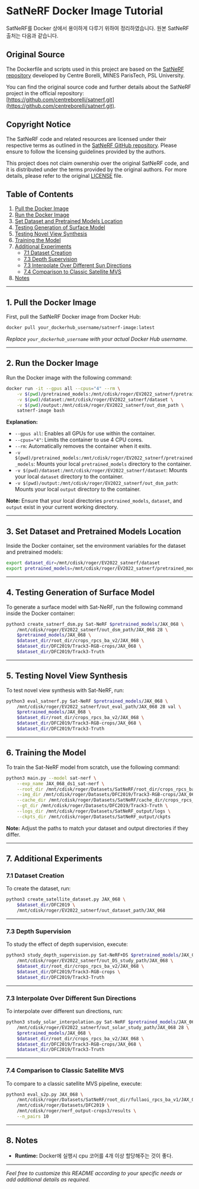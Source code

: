 # SatNeRF Docker Image Tutorial

SatNeRF를 Docker 상에서 용이하게 다루기 위하여 정리하였습니다. 원본 SatNeRF 출처는 다음과 같습니다.

## Original Source

The Dockerfile and scripts used in this project are based on the [SatNeRF repository](https://github.com/centreborelli/satnerf.git) developed by Centre Borelli, MINES ParisTech, PSL University.

You can find the original source code and further details about the SatNeRF project in the official repository: [https://github.com/centreborelli/satnerf.git](https://github.com/centreborelli/satnerf.git).

## Copyright Notice

The SatNeRF code and related resources are licensed under their respective terms as outlined in the [SatNeRF GitHub repository](https://github.com/centreborelli/satnerf.git). Please ensure to follow the licensing guidelines provided by the authors.

This project does not claim ownership over the original SatNeRF code, and it is distributed under the terms provided by the original authors. For more details, please refer to the original [LICENSE](https://github.com/centreborelli/satnerf/blob/main/LICENSE) file.

## Table of Contents

1. [Pull the Docker Image](#1-pull-the-docker-image)
2. [Run the Docker Image](#2-run-the-docker-image)
3. [Set Dataset and Pretrained Models Location](#3-set-dataset-and-pretrained-models-location)
4. [Testing Generation of Surface Model](#4-testing-generation-of-surface-model)
5. [Testing Novel View Synthesis](#5-testing-novel-view-synthesis)
6. [Training the Model](#6-training-the-model)
7. [Additional Experiments](#7-additional-experiments)
   - [7.1 Dataset Creation](#71-dataset-creation)
   - [7.3 Depth Supervision](#73-depth-supervision)
   - [7.3 Interpolate Over Different Sun Directions](#73-interpolate-over-different-sun-directions)
   - [7.4 Comparison to Classic Satellite MVS](#74-comparison-to-classic-satellite-mvs)
8. [Notes](#8-notes)
   
---

## 1. Pull the Docker Image

First, pull the SatNeRF Docker image from Docker Hub:

```bash
docker pull your_dockerhub_username/satnerf-image:latest
```

*Replace `your_dockerhub_username` with your actual Docker Hub username.*

---

## 2. Run the Docker Image

Run the Docker image with the following command:

```bash
docker run -it --gpus all --cpus="4" --rm \
    -v $(pwd)/pretrained_models:/mnt/cdisk/roger/EV2022_satnerf/pretrained_models \
    -v $(pwd)/dataset:/mnt/cdisk/roger/EV2022_satnerf/dataset \
    -v $(pwd)/output:/mnt/cdisk/roger/EV2022_satnerf/out_dsm_path \
    satnerf-image bash
```

**Explanation:**

- `--gpus all`: Enables all GPUs for use within the container.
- `--cpus="4"`: Limits the container to use 4 CPU cores.
- `--rm`: Automatically removes the container when it exits.
- `-v $(pwd)/pretrained_models:/mnt/cdisk/roger/EV2022_satnerf/pretrained_models`: Mounts your local `pretrained_models` directory to the container.
- `-v $(pwd)/dataset:/mnt/cdisk/roger/EV2022_satnerf/dataset`: Mounts your local `dataset` directory to the container.
- `-v $(pwd)/output:/mnt/cdisk/roger/EV2022_satnerf/out_dsm_path`: Mounts your local `output` directory to the container.

**Note:** Ensure that your local directories `pretrained_models`, `dataset`, and `output` exist in your current working directory.

---

## 3. Set Dataset and Pretrained Models Location

Inside the Docker container, set the environment variables for the dataset and pretrained models:

```bash
export dataset_dir=/mnt/cdisk/roger/EV2022_satnerf/dataset
export pretrained_models=/mnt/cdisk/roger/EV2022_satnerf/pretrained_models
```

---

## 4. Testing Generation of Surface Model

To generate a surface model with Sat-NeRF, run the following command inside the Docker container:

```bash
python3 create_satnerf_dsm.py Sat-NeRF $pretrained_models/JAX_068 \
    /mnt/cdisk/roger/EV2022_satnerf/out_dsm_path/JAX_068 28 \
    $pretrained_models/JAX_068 \
    $dataset_dir/root_dir/crops_rpcs_ba_v2/JAX_068 \
    $dataset_dir/DFC2019/Track3-RGB-crops/JAX_068 \
    $dataset_dir/DFC2019/Track3-Truth
```

---

## 5. Testing Novel View Synthesis

To test novel view synthesis with Sat-NeRF, run:

```bash
python3 eval_satnerf.py Sat-NeRF $pretrained_models/JAX_068 \
    /mnt/cdisk/roger/EV2022_satnerf/out_eval_path/JAX_068 28 val \
    $pretrained_models/JAX_068 \
    $dataset_dir/root_dir/crops_rpcs_ba_v2/JAX_068 \
    $dataset_dir/DFC2019/Track3-RGB-crops/JAX_068 \
    $dataset_dir/DFC2019/Track3-Truth
```

---

## 6. Training the Model

To train the Sat-NeRF model from scratch, use the following command:

```bash
python3 main.py --model sat-nerf \
    --exp_name JAX_068_ds1_sat-nerf \
    --root_dir /mnt/cdisk/roger/Datasets/SatNeRF/root_dir/crops_rpcs_ba_v2/JAX_068 \
    --img_dir /mnt/cdisk/roger/Datasets/DFC2019/Track3-RGB-crops/JAX_068 \
    --cache_dir /mnt/cdisk/roger/Datasets/SatNeRF/cache_dir/crops_rpcs_ba_v2/JAX_068_ds1 \
    --gt_dir /mnt/cdisk/roger/Datasets/DFC2019/Track3-Truth \
    --logs_dir /mnt/cdisk/roger/Datasets/SatNeRF_output/logs \
    --ckpts_dir /mnt/cdisk/roger/Datasets/SatNeRF_output/ckpts
```

**Note:** Adjust the paths to match your dataset and output directories if they differ.

---

## 7. Additional Experiments

### 7.1 Dataset Creation

To create the dataset, run:

```bash
python3 create_satellite_dataset.py JAX_068 \
    $dataset_dir/DFC2019 \
    /mnt/cdisk/roger/EV2022_satnerf/out_dataset_path/JAX_068
```

---

### 7.3 Depth Supervision

To study the effect of depth supervision, execute:

```bash
python3 study_depth_supervision.py Sat-NeRF+DS $pretrained_models/JAX_068 \
    /mnt/cdisk/roger/EV2022_satnerf/out_DS_study_path/JAX_068 \
    $dataset_dir/root_dir/crops_rpcs_ba_v2/JAX_068 \
    $dataset_dir/DFC2019/Track3-RGB-crops \
    $dataset_dir/DFC2019/Track3-Truth
```

---

### 7.3 Interpolate Over Different Sun Directions

To interpolate over different sun directions, run:

```bash
python3 study_solar_interpolation.py Sat-NeRF $pretrained_models/JAX_068 \
    /mnt/cdisk/roger/EV2022_satnerf/out_solar_study_path/JAX_068 28 \
    $pretrained_models/JAX_068 \
    $dataset_dir/root_dir/crops_rpcs_ba_v2/JAX_068 \
    $dataset_dir/DFC2019/Track3-RGB-crops/JAX_068 \
    $dataset_dir/DFC2019/Track3-Truth
```

---

### 7.4 Comparison to Classic Satellite MVS

To compare to a classic satellite MVS pipeline, execute:

```bash
python3 eval_s2p.py JAX_068 \
    /mnt/cdisk/roger/Datasets/SatNeRF/root_dir/fullaoi_rpcs_ba_v1/JAX_068 \
    /mnt/cdisk/roger/Datasets/DFC2019 \
    /mnt/cdisk/roger/nerf_output-crops3/results \
    --n_pairs 10
```

---

## 8. Notes

- **Runtime:** Docker에 실행시 cpu 코어를 4개 이상 할당해주는 것이 좋다.
---


*Feel free to customize this README according to your specific needs or add additional details as required.*
